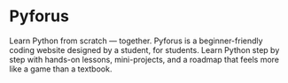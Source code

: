 # Pyforus
Learn Python from scratch — together. Pyforus is a beginner-friendly coding website designed by a student, for students. Learn Python step by step with hands-on lessons, mini-projects, and a roadmap that feels more like a game than a textbook.
